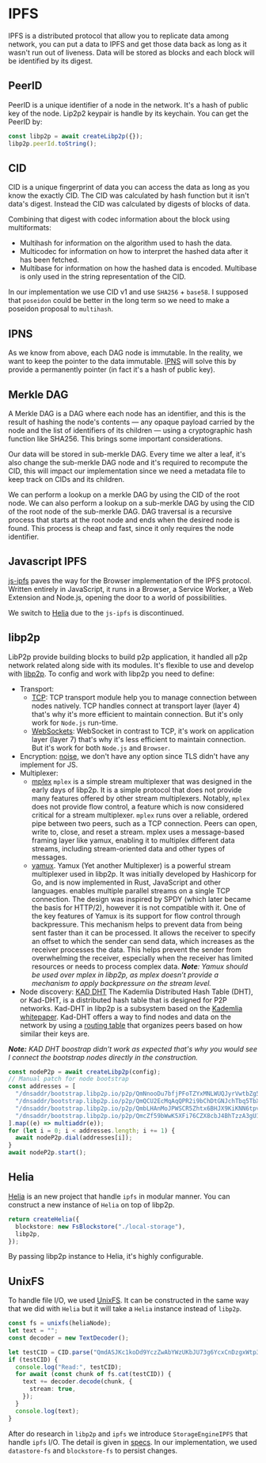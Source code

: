 # IPFS

IPFS is a distributed protocol that allow you to replicate data among network, you can put a data to IPFS and get those data back as long as it wasn't run out of liveness. Data will be stored as blocks and each block will be identified by its digest.

## PeerID

PeerID is a unique identifier of a node in the network. It's a hash of public key of the node. Lip2p2 keypair is handle by its keychain. You can get the PeerID by:

```ts
const libp2p = await createLibp2p({});
libp2p.peerId.toString();
```

## CID

CID is a unique fingerprint of data you can access the data as long as you know the exactly CID. The CID was calculated by hash function but it isn't data's digest. Instead the CID was calculated by digests of blocks of data.

Combining that digest with codec information about the block using multiformats:

- Multihash for information on the algorithm used to hash the data.
- Multicodec for information on how to interpret the hashed data after it has been fetched.
- Multibase for information on how the hashed data is encoded. Multibase is only used in the string representation of the CID.

In our implementation we use CID v1 and use `SHA256` + `base58`. I supposed that `poseidon` could be better in the long term so we need to make a poseidon proposal to `multihash`.

## IPNS

As we know from above, each DAG node is immutable. In the reality, we want to keep the pointer to the data immutable. [IPNS](https://docs.ipfs.tech/concepts/ipns/) will solve this by provide a permanently pointer (in fact it's a hash of public key).

## Merkle DAG

A Merkle DAG is a DAG where each node has an identifier, and this is the result of hashing the node's contents — any opaque payload carried by the node and the list of identifiers of its children — using a cryptographic hash function like SHA256. This brings some important considerations.

Our data will be stored in sub-merkle DAG. Every time we alter a leaf, it's also change the sub-merkle DAG node and it's required to recompute the CID, this will impact our implementation since we need a metadata file to keep track on CIDs and its children.

We can perform a lookup on a merkle DAG by using the CID of the root node. We can also perform a lookup on a sub-merkle DAG by using the CID of the root node of the sub-merkle DAG. DAG traversal is a recursive process that starts at the root node and ends when the desired node is found. This process is cheap and fast, since it only requires the node identifier.

## Javascript IPFS

[js-ipfs](https://github.com/ipfs/js-ipfs) paves the way for the Browser implementation of the IPFS protocol. Written entirely in JavaScript, it runs in a Browser, a Service Worker, a Web Extension and Node.js, opening the door to a world of possibilities.

We switch to [Helia](https://github.com/ipfs/helia) due to the `js-ipfs` is discontinued.

## libp2p

LibP2p provide building blocks to build p2p application, it handled all p2p network related along side with its modules. It's flexible to use and develop with [libp2p](https://github.com/libp2p/js-libp2p). To config and work with libp2p you need to define:

- Transport:
  - [TCP](https://github.com/libp2p/js-libp2p-tcp): TCP transport module help you to manage connection between nodes natively. TCP handles connect at transport layer (layer 4) that's why it's more efficient to maintain connection. But it's only work for `Node.js` run-time.
  - [WebSockets](https://github.com/libp2p/js-libp2p-websockets): WebSocket in contrast to TCP, it's work on application layer (layer 7) that's why it's less efficient to maintain connection. But it's work for both `Node.js` and `Browser`.
- Encryption: [noise](https://github.com/ChainSafe/js-libp2p-noise), we don't have any option since TLS didn't have any implement for JS.
- Multiplexer:
  - [mplex](https://github.com/libp2p/js-libp2p-mplex) `mplex` is a simple stream multiplexer that was designed in the early days of libp2p. It is a simple protocol that does not provide many features offered by other stream multiplexers. Notably, `mplex` does not provide flow control, a feature which is now considered critical for a stream multiplexer. `mplex` runs over a reliable, ordered pipe between two peers, such as a TCP connection. Peers can open, write to, close, and reset a stream. mplex uses a message-based framing layer like yamux, enabling it to multiplex different data streams, including stream-oriented data and other types of messages.
  - [yamux](https://github.com/ChainSafe/js-libp2p-yamux). Yamux (Yet another Multiplexer) is a powerful stream multiplexer used in libp2p. It was initially developed by Hashicorp for Go, and is now implemented in Rust, JavaScript and other languages. enables multiple parallel streams on a single TCP connection. The design was inspired by SPDY (which later became the basis for HTTP/2), however it is not compatible with it. One of the key features of Yamux is its support for flow control through backpressure. This mechanism helps to prevent data from being sent faster than it can be processed. It allows the receiver to specify an offset to which the sender can send data, which increases as the receiver processes the data. This helps prevent the sender from overwhelming the receiver, especially when the receiver has limited resources or needs to process complex data. _**Note**: Yamux should be used over mplex in libp2p, as mplex doesn’t provide a mechanism to apply backpressure on the stream level._
- Node discovery: [KAD DHT](https://github.com/libp2p/js-libp2p-kad-dht) The Kademlia Distributed Hash Table (DHT), or Kad-DHT, is a distributed hash table that is designed for P2P networks. Kad-DHT in libp2p is a subsystem based on the [Kademlia whitepaper](https://docs.libp2p.io/concepts/discovery-routing/kaddht/#:~:text=based%20on%20the-,Kademlia%20whitepaper,-.). Kad-DHT offers a way to find nodes and data on the network by using a [routing table](https://docs.libp2p.io/concepts/discovery-routing/kaddht/#:~:text=by%20using%20a-,routing%20table,-that%20organizes%20peers) that organizes peers based on how similar their keys are.

_**Note:** KAD DHT boostrap didn't work as expected that's why you would see I connect the bootstrap nodes directly in the construction._

```ts
const nodeP2p = await createLibp2p(config);
// Manual patch for node bootstrap
const addresses = [
  "/dnsaddr/bootstrap.libp2p.io/p2p/QmNnooDu7bfjPFoTZYxMNLWUQJyrVwtbZg5gBMjTezGAJN",
  "/dnsaddr/bootstrap.libp2p.io/p2p/QmQCU2EcMqAqQPR2i9bChDtGNJchTbq5TbXJJ16u19uLTa",
  "/dnsaddr/bootstrap.libp2p.io/p2p/QmbLHAnMoJPWSCR5Zhtx6BHJX9KiKNN6tpvbUcqanj75Nb",
  "/dnsaddr/bootstrap.libp2p.io/p2p/QmcZf59bWwK5XFi76CZX8cbJ4BhTzzA3gU1ZjYZcYW3dwt",
].map((e) => multiaddr(e));
for (let i = 0; i < addresses.length; i += 1) {
  await nodeP2p.dial(addresses[i]);
}
await nodeP2p.start();
```

## Helia

[Helia](https://github.com/ipfs/helia) is an new project that handle `ipfs` in modular manner. You can construct a new instance of `Helia` on top of libp2p.

```ts
return createHelia({
  blockstore: new FsBlockstore("./local-storage"),
  libp2p,
});
```

By passing libp2p instance to Helia, it's highly configurable.

## UnixFS

To handle file I/O, we used [UnixFS](https://github.com/ipfs/helia-unixfs). It can be constructed in the same way that we did with `Helia` but it will take a `Helia` instance instead of `libp2p`.

```ts
const fs = unixfs(heliaNode);
let text = "";
const decoder = new TextDecoder();

let testCID = CID.parse("QmdASJKc1koDd9YczZwAbYWzUKbJU73g6YcxCnDzgxWtp3");
if (testCID) {
  console.log("Read:", testCID);
  for await (const chunk of fs.cat(testCID)) {
    text += decoder.decode(chunk, {
      stream: true,
    });
  }
  console.log(text);
}
```

After do research in `libp2p` and `ipfs` we introduce `StorageEngineIPFS` that handle `ipfs` I/O. The detail is given in [specs](./storage-engine.md). In our implementation, we used `datastore-fs` and `blockstore-fs` to persist changes.
